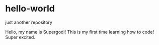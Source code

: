 # hello-world
just another repository

Hello, my name is Supergodi!
This is my first time learning how to code! Super excited.
